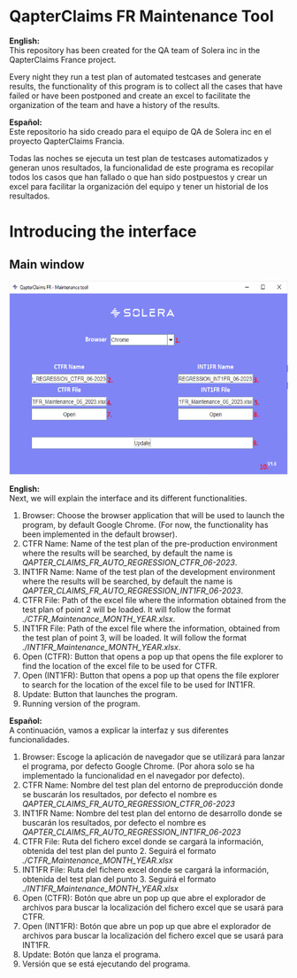 # QapterClaims FR Maintenance Tool

**English:**    
This repository has been created for the QA team of Solera inc in the QapterClaims France project.

Every night they run a test plan of automated testcases and generate results, the functionality of this program is to collect all the cases that have failed or have been postponed and create an excel to facilitate the organization of the team and have a history of the results.

**Español:**   
Este repositorio ha sido creado para el equipo de QA de Solera inc en el proyecto QapterClaims Francia.

Todas las noches se ejecuta un test plan de testcases automatizados y generan unos resultados, la funcionalidad de este programa es recopilar todos los casos que han fallado o que han sido postpuestos y crear un excel para facilitar la organización del equipo y tener un historial de los resultados.

# Introducing the interface
## Main window

<p align="center">
  <img src="https://github.com/byLiTTo/TestRail2EXCEL/blob/master/img/Menu.png" height="350" />
</p>

**English:**   
Next, we will explain the interface and its different functionalities.
1. Browser: Choose the browser application that will be used to launch the program, by default Google Chrome. (For now, the functionality has been implemented in the default browser).
2. CTFR Name: Name of the test plan of the pre-production environment where the results will be searched, by default the name is *QAPTER_CLAIMS_FR_AUTO_REGRESSION_CTFR_06-2023*.
3. INT1FR Name: Name of the test plan of the development environment where the results will be searched, by default the name is *QAPTER_CLAIMS_FR_AUTO_REGRESSION_INT1FR_06-2023*.
4. CTFR File: Path of the excel file where the information obtained from the test plan of point 2 will be loaded. It will follow the format *./CTFR_Maintenance_MONTH_YEAR.xlsx*.
5. INT1FR File: Path of the excel file where the information, obtained from the test plan of point 3, will be loaded. It will follow the format *./INT1FR_Maintenance_MONTH_YEAR.xlsx*.
6. Open (CTFR): Button that opens a pop up that opens the file explorer to find the location of the excel file to be used for CTFR.
7. Open (INT1FR): Button that opens a pop up that opens the file explorer to search for the location of the excel file to be used for INT1FR.
8. Update: Button that launches the program.
9. Running version of the program.

**Español:**   
A continuación, vamos a explicar la interfaz y sus diferentes funcionalidades.
1. Browser: Escoge la aplicación de navegador que se utilizará para lanzar el programa, por defecto Google Chrome. (Por ahora solo se ha implementado la funcionalidad en el navegador por defecto).
2. CTFR Name: Nombre del test plan del entorno de preproducción donde se buscarán los resultados, por defecto el nombre es *QAPTER_CLAIMS_FR_AUTO_REGRESSION_CTFR_06-2023*
3. INT1FR Name: Nombre del test plan del entorno de desarrollo donde se buscarán los resultados, por defecto el nombre es *QAPTER_CLAIMS_FR_AUTO_REGRESSION_INT1FR_06-2023*
4. CTFR File: Ruta del fichero excel donde se cargará la información, obtenida del test plan del punto 2. Seguirá el formato *./CTFR_Maintenance_MONTH_YEAR.xlsx*
5. INT1FR File: Ruta del fichero excel donde se cargará la información, obtenida del test plan del punto 3. Seguirá el formato *./INT1FR_Maintenance_MONTH_YEAR.xlsx*
6. Open (CTFR): Botón que abre un pop up que abre el explorador de archivos para buscar la localización del fichero excel que se usará para CTFR.
7. Open (INT1FR): Botón que abre un pop up que abre el explorador de archivos para buscar la localización del fichero excel que se usará para INT1FR.
8. Update: Botón que lanza el programa.
9. Versión que se está ejecutando del programa.